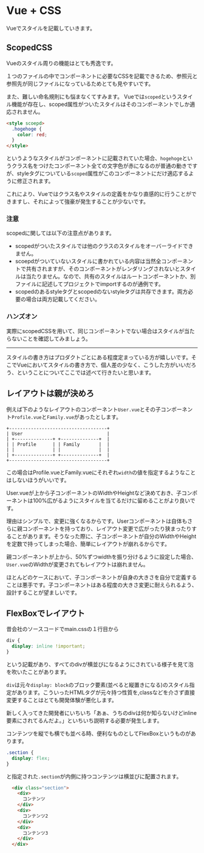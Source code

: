 # Vue + CSS

Vueでスタイルを記載していきます。

## ScopedCSS

Vueのスタイル周りの機能はとても秀逸です。

１つのファイルの中でコンポーネントに必要なCSSを記載できるため、参照元と参照先が同じファイルになっているためとても見やすいです。

また、難しい命名規則にも悩まなくてすみます。 Vueでは`scoped`というスタイル機能が存在し、scoped属性がついたスタイルはそのコンポーネントでしか適応されません。

```html
<style scoepd>
  .hogehoge {
    color: red;
  }
</style>
```

というようなスタイルがコンポーネントに記載されていた場合、`hogehoge`というクラス名をつけたコンポーネント全ての文字色が赤になるのが普通の動きですが、styleタグについている`scoped`属性がこのコンポーネントにだけ適応するように修正されます。

これにより、Vueではクラス名やスタイルの定義をかなり直感的に行うことができますし、それによって強豪が発生することが少ないです。

### 注意

scopedに関しては以下の注意点があります。

- scopedがついたスタイルでは他のクラスのスタイルをオーバーライドできません。
- scoepdがついていないスタイルに書かれている内容は当然全コンポーネントで共有されますが、そのコンポーネントがレンダリングされないとスタイルは当たりません。なので、共有のスタイルはルートコンポーネントか、別ファイルに記述してプロジェクトでimportするのが通例です。
- scopedのあるstyleタグとscopedのないstyleタグは共存できます。両方必要の場合は両方記載してください。

### ハンズオン

実際にscopedCSSを用いて、同じコンポーネントでない場合はスタイルが当たらないことを確認してみましょう。

---

スタイルの書き方はプロダクトごとにある程度定まっている方が嬉しいです。そこでVueにおいてスタイルの書き方で、個人差の少なく、こうした方がいいだろう、ということについてここでは述べて行きたいと思います。

## レイアウトは親が決めろ

例えば下のようなレイアウトのコンポーネント`User.vue`とその子コンポーネント`Profile.vue`と`Family.vue`があったとします。

```
+------------------------------------+  
| User                               | 
| +--------------+ +--------------+  |  
| | Profile      | | Family       |  |  
| |              | |              |  |  
| +--------------+ +--------------+  |  
+------------------------------------+  
```

この場合はProfile.vueとFamily.vueにそれぞれ`width`の値を指定するようなことはしないほうがいいです。

User.vueが上から子コンポーネントのWidthやHeightなど決めておき、子コンポーネントは100%広がるようにスタイルを当てるだけに留めることがより良いです。

理由はシンプルで、変更に強くなるからです。Userコンポーネントは自体もさらに親コンポーネントを持っており、レイアウト変更で広がったり狭まったりすることがあります。そうなった際に、子コンポーネントが自分のWidthやHeightを定数で持ってしまった場合、簡単にレイアウトが崩れるからです。

親コンポーネントが上から、50%ずつwidthを振り分けるように設定した場合、`User.vue`のWidthが変更されてもレイアウトは崩れません。

ほとんどのケースにおいて、子コンポーネントが自身の大きさを自分で定義することは悪手です。子コンポーネントはある程度の大きさ変更に耐えられるよう、設計することが望ましいです。

## FlexBoxでレイアウト

昔会社のソースコードでmain.cssの１行目から

```css
div {
  display: inline !important;
}
```

という記載があり、すべてのdivが横並びになるようにされている様子を見て泡を吹いたことがあります。

`div`は元々`display: block`のブロック要素(並べると縦置きになる)のスタイル指定があります。こういったHTMLタグが元々持つ性質を,classなどを介さず直接変更することはとても開発体験が悪化します。

新しく入ってきた開発者にいちいち「あぁ、うちのdivは何か知らないけどinline要素にされてるんだよ。」といちいち説明する必要が発生します。

コンテンツを縦でも横でも並べる時、便利なものとしてFlexBoxというものがあります。

```css
.section {
  display: flex;
}
```

と指定された`.section`が内側に持つコンテンツは横並びに配置されます。

```html
  <div class="section">
    <div>
      コンテンツ
    </div>
    <div>
      コンテンツ2
    </div>
    <div>
      コンテンツ3
    </div>
  </div>
```
